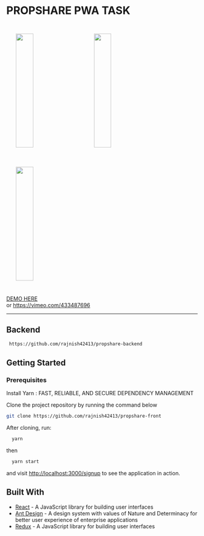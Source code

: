 # PROPSHARE PWA TASK

 <div style="width:100%"height="510px" >
  <img src="https://res.cloudinary.com/dh7apsl5o/image/upload/v1593402416/propshare/003.png" width="30%" height="300px" style="padding:5%">
  <img src="https://res.cloudinary.com/dh7apsl5o/image/upload/v1593402416/propshare/002.png" width="30%" height="300px" style="padding:5%">
   <img src="https://res.cloudinary.com/dh7apsl5o/image/upload/v1593402419/propshare/001.png" width="30%" height="300px" style="padding:5%">
  </div>
  
  <a href="https://vimeo.com/433487696">DEMO HERE</a>  
  or
  https://vimeo.com/433487696

<hr>

## Backend 
```bash
 https://github.com/rajnish42413/propshare-backend
 ```

## Getting Started

### Prerequisites
  Install Yarn : FAST, RELIABLE, AND SECURE DEPENDENCY MANAGEMENT
   
 Clone the project repository by running the command below

```bash
git clone https://github.com/rajnish42413/propshare-front
```

After cloning, run:

```bash
  yarn  
```

then

```bash
  yarn start 
```

and visit [http://localhost:3000/signup](http://localhost:1234) to see the application in action.

## Built With
* [React](https://reactjs.org) - A JavaScript library for building user interfaces
* [Ant Design](https://ant.design/) - A design system with values of Nature and Determinacy for better user experience of enterprise applications
* [Redux](https://redux.js.org/) - A JavaScript library for building user interfaces
